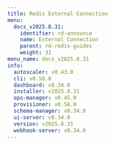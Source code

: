 ```yaml
---
title: Redis External Connection
menu:
  docs_v2025.8.31:
    identifier: rd-announce
    name: External Connection
    parent: rd-redis-guides
    weight: 31
menu_name: docs_v2025.8.31
info:
  autoscaler: v0.43.0
  cli: v0.58.0
  dashboard: v0.34.0
  installer: v2025.8.31
  ops-manager: v0.45.0
  provisioner: v0.58.0
  schema-manager: v0.34.0
  ui-server: v0.34.0
  version: v2025.8.31
  webhook-server: v0.34.0
---
```


